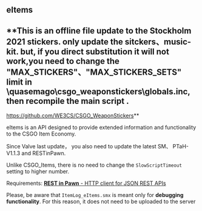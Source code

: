 ## **eItems**

## **This is an offline file update to the Stockholm 2021 stickers. only update the sitckers、music-kit. but, if you  direct substitution it will not work,you need to change the "MAX_STICKERS"、"MAX_STICKERS_SETS" limit in \quasemago\csgo_weaponstickers\globals.inc, then recompile the main script . 
https://github.com/WE3CS/CSGO_WeaponStickers**

eItems is an API designed to provide extended information and functionality to the CSGO Item Economy.

Since Valve last update， you also need to update the latest SM、 PTaH-V1.1.3 and RESTinPawn.

Unlike CSGO_Items, there is no need to change the `SlowScriptTimeout` setting to higher number.

Requirements: [**REST in Pawn** - HTTP client for JSON REST APIs](https://forums.alliedmods.net/showthread.php?t=298024)

Please, be aware that `ItemLog_eItems.smx` is meant only for **debugging functionality**. For this reason, it does not need to be uploaded to the server
